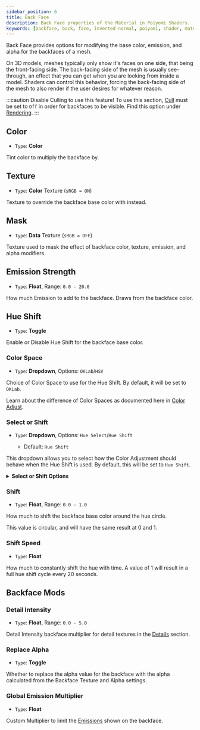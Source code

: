 ```yaml
---
sidebar_position: 6
title: Back Face
description: Back Face properties of the Material in Poiyomi Shaders.
keywords: [backface, back, face, inverted normal, poiyomi, shader, material]
---
```


Back Face provides options for modifying the base color, emission, and alpha for the backfaces of a mesh.

On 3D models, meshes typically only show it's faces on one side, that being the front-facing side. The back-facing side of the mesh is usually see-through, an effect that you can get when you are looking from inside a model. Shaders can control this behavior, forcing the back-facing side of the mesh to also render if the user desires for whatever reason.

:::caution Disable Culling to use this feature!
To use this section, [Cull](/docs/rendering/rendering.md#cull) must be set to `Off` in order for backfaces to be visible. Find this option under [Rendering](/docs/rendering/rendering.md).
:::

## Color

- `Type`: <PropertyIcon name="color" />**Color**

Tint color to multiply the backface by.

## Texture

- `Type`: <PropertyIcon name="texture" />**Color** Texture (`sRGB = ON`)

Texture to override the backface base color with instead.

## Mask

- `Type`: <PropertyIcon name="texture" />**Data** Texture (`sRGB = OFF`)

Texture used to mask the effect of backface color, texture, emission, and alpha modifiers.

## Emission Strength

- `Type`: <PropertyIcon name="floatrange" />**Float**, Range: `0.0 - 20.0`

How much Emission to add to the backface. Draws from the backface color.

## Hue Shift

- `Type`: <PropertyIcon name="toggle" />**Toggle**

Enable or Disable Hue Shift for the backface base color.

### Color Space

- `Type`: <PropertyIcon name="dropdown" />**Dropdown**, Options: `OKLab`/`HSV`

Choice of Color Space to use for the Hue Shift. By default, it will be set to `OKLab`.

Learn about the difference of Color Spaces as documented here in [Color Adjust](/docs/color-and-normals/color-adjust.md#oklab-vs-hsv).

### Select or Shift

- `Type`: <PropertyIcon name="dropdown" />**Dropdown**, Options: `Hue Select`/`Hue Shift`
  - Default: `Hue Shift`

This dropdown allows you to select how the Color Adjustment should behave when the Hue Shift is used. By default, this will be set to `Hue Shift`.

<details>
<summary><b>Select or Shift Options</b></summary>

- `Hue Select`: Directly applies the selected Hue as an override to the entire Backface.
- `Hue Shift`: Only tints the Backface based on the lerped value. This is the default behavior.

</details>

### Shift

- `Type`: <PropertyIcon name="floatrange" />**Float**, Range: `0.0 - 1.0`

How much to shift the backface base color around the hue circle. 

This value is circular, and will have the same result at 0 and 1. 

### Shift Speed

- `Type`: <PropertyIcon name="float" />**Float**

How much to constantly shift the hue with time. A value of 1 will result in a full hue shift cycle every 20 seconds.

## Backface Mods

### Detail Intensity

- `Type`: <PropertyIcon name="floatrange" />**Float**, Range: `0.0 - 5.0`

Detail Intensity backface multiplier for detail textures in the [Details](/docs/color-and-normals/details.md) section.

### Replace Alpha

- `Type`: <PropertyIcon name="toggle" />**Toggle**

Whether to replace the alpha value for the backface with the alpha calculated from the Backface Texture and Alpha settings.

### Global Emission Multiplier

- `Type`: <PropertyIcon name="float" />**Float**

Custom Multiplier to limit the [Emissions](/docs/special-fx/emission.md) shown on the backface.